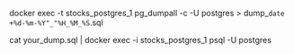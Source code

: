 docker exec -t stocks_postgres_1 pg_dumpall -c -U postgres > dump_`date +%d-%m-%Y"_"%H_%M_%S`.sql

cat your_dump.sql | docker exec -i stocks_postgres_1 psql -U postgres